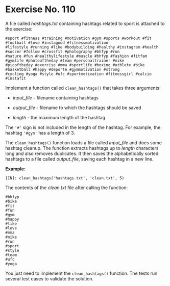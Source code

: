 # Exercise No. 110

A file called *hashtags.txt* containing hashtags related to sport is attached to the exercise:


    #sport #fitness #training #motivation #gym #sports #workout #fit #football #love #instagood #fitnessmotivation
    #lifestyle #running #like #bodybuilding #healthy #instagram #health #soccer #follow #crossfit #photography #bhfyp #run
    #nature #fun #healthylifestyle #muscle #bhfyp #fashion #fitfam #gymlife #photooftheday #team #personaltrainer #nike
    #picoftheday #exercise #mma #sportlife #boxing #athlete #bike #basketball #happy #deporte #gymmotivation #strong
    #cycling #yoga #style #ufc #sportmotivation #fitnessgirl #calcio #instafit


Implement a function called `clean_hashtags()` that takes three arguments:

-   *input_file* - filename containing hashtags

-   *output_file* - filename to which the hashtags should be saved

-   *length* - the maximum length of the hashtag

The `'#'` sign is not included in the length of the hashtag. For example, the hashtag `'#gym'` has a length of 3.

The `clean_hashtags()` function loads a file called *input_file* and does some hashtag cleanup. The function extracts hashtags up to *length* characters long and also removes duplicates. It then saves the alphabetically sorted hashtags to a file called *output_file*, saving each hashtag in a new line.


**Example:**


    [IN]: clean_hashtags('hashtags.txt', 'clean.txt', 5)


The contents of the *clean.txt* file after calling the function:


    #bhfyp
    #bike
    #fit
    #fun
    #gym
    #happy
    #like
    #love
    #mma
    #nike
    #run
    #sport
    #style
    #team
    #ufc
    #yoga


You just need to implement the `clean_hashtags()` function. The tests run several test cases to validate the solution.


